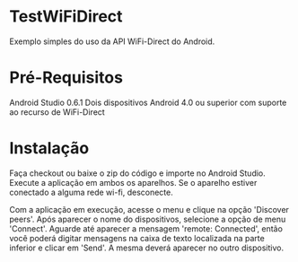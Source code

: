 TestWiFiDirect
==============

Exemplo simples do uso da API WiFi-Direct do Android.

Pré-Requisitos
==============
Android Studio 0.6.1
Dois dispositivos Android 4.0 ou superior com suporte ao recurso de WiFi-Direct

Instalação
==========
Faça checkout ou baixe o zip do código e importe no Android Studio.
Execute a aplicação em ambos os aparelhos. Se o aparelho estiver conectado a alguma rede wi-fi, desconecte.

Com a aplicação em execução, acesse o menu e clique na opção 'Discover peers'.
Após aparecer o nome do dispositivos, selecione a opção de menu 'Connect'.
Aguarde até aparecer a mensagem 'remote: Connected', então você poderá digitar mensagens na caixa de texto localizada na parte inferior e clicar em 'Send'.
A mesma deverá aparecer no outro dispositivo.
